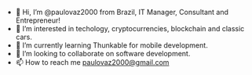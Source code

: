 - 👋 Hi, I’m @paulovaz2000 from Brazil, IT Manager, Consultant and Entrepreneur!
- 👀 I’m interested in techology, cryptocurrencies, blockchain and classic cars.
- 🌱 I’m currently learning Thunkable for mobile development.
- 💞️ I’m looking to collaborate on software development.
- 📫 How to reach me paulovaz2000@gmail.com

<!---
paulovaz2000/paulovaz2000 is a ✨ special ✨ repository because its `README.md` (this file) appears on your GitHub profile.
You can click the Preview link to take a look at your changes.
--->
